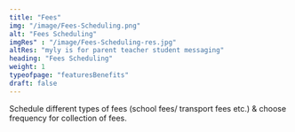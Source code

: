 ```yaml
---
title: "Fees"
img: "/image/Fees-Scheduling.png"
alt: "Fees Scheduling"
imgRes" : "/image/Fees-Scheduling-res.jpg"
altRes: "myly is for parent teacher student messaging"
heading: "Fees Scheduling"
weight: 1
typeofpage: "featuresBenefits"
draft: false
---
```


Schedule different types of fees (school fees/ transport fees etc.) & choose frequency for collection of fees.
